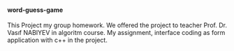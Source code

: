 #### word-guess-game

This Project my group homework. We offered the project to teacher Prof. Dr. Vasıf NABIYEV in algoritm course. 
My assignment, interface coding as form application with c++ in the project.


